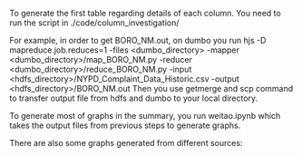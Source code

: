 To generate the first table regarding details of each column. You need to run the script in ./code/column_investigation/

For example, in order to get BORO_NM.out, on dumbo you run
hjs -D mapreduce.job.reduces=1 -files <dumbo_directory> -mapper <dumbo_directory>/map_BORO_NM.py -reducer <dumbo_directory>/reduce_BORO_NM.py -input <hdfs_directory>/NYPD_Complaint_Data_Historic.csv -output <hdfs_directory>/BORO_NM.out
Then you use getmerge  and scp command to transfer output file from hdfs and dumbo to your local directory.

To generate most of graphs in the summary, you run weitao.ipynb which takes the output files from previous steps to generate graphs.

There are also some graphs generated from different sources:

